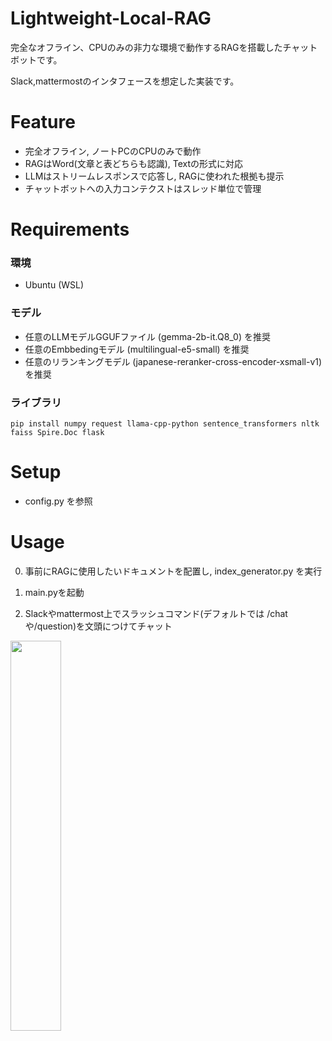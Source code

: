 # Lightweight-Local-RAG
完全なオフライン、CPUのみの非力な環境で動作するRAGを搭載したチャットボットです。

Slack,mattermostのインタフェースを想定した実装です。

# Feature
- 完全オフライン, ノートPCのCPUのみで動作
- RAGはWord(文章と表どちらも認識), Textの形式に対応
- LLMはストリームレスポンスで応答し, RAGに使われた根拠も提示
- チャットボットへの入力コンテクストはスレッド単位で管理

# Requirements
### 環境
- Ubuntu (WSL) 

### モデル
- 任意のLLMモデルGGUFファイル (gemma-2b-it.Q8_0) を推奨
- 任意のEmbbedingモデル (multilingual-e5-small) を推奨
- 任意のリランキングモデル (japanese-reranker-cross-encoder-xsmall-v1) を推奨
  
### ライブラリ
```
pip install numpy request llama-cpp-python sentence_transformers nltk faiss Spire.Doc flask 
```

# Setup
- config.py を参照

# Usage
0. 事前にRAGに使用したいドキュメントを配置し, index_generator.py を実行

1. main.pyを起動

2. Slackやmattermost上でスラッシュコマンド(デフォルトでは /chatや/question)を文頭につけてチャット

<img src=https://github.com/prione/Lightweight-Local-RAG/assets/92021420/a0b10b24-efdd-4671-8a8c-05f83091866c width="40%" />
